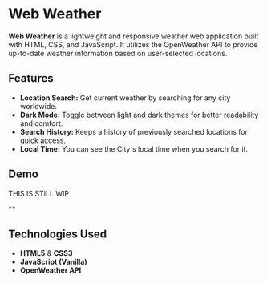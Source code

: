 # Web Weather

**Web Weather** is a lightweight and responsive weather web application built with HTML, CSS, and JavaScript. It utilizes the OpenWeather API to provide up-to-date weather information based on user-selected locations.

## Features

- **Location Search:** Get current weather by searching for any city worldwide.
- **Dark Mode:** Toggle between light and dark themes for better readability and comfort.
- **Search History:** Keeps a history of previously searched locations for quick access.
- **Local Time:** You can see the City's local time when you search for it.

## Demo

THIS IS STILL WIP

**

## Technologies Used

- **HTML5** & **CSS3**
- **JavaScript (Vanilla)**
- **OpenWeather API**